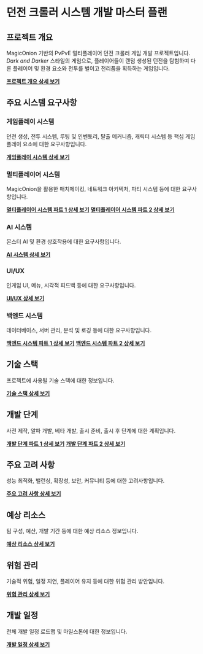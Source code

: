 # 던전 크롤러 시스템 개발 마스터 플랜

## 프로젝트 개요

MagicOnion 기반의 PvPvE 멀티플레이어 던전 크롤러 게임 개발 프로젝트입니다. *Dark and Darker* 스타일의 게임으로, 플레이어들이 랜덤 생성된 던전을 탐험하며 다른 플레이어 및 환경 요소와 전투를 벌이고 전리품을 획득하는 게임입니다.

**[프로젝트 개요 상세 보기](./ProjectOverview.md)**

## 주요 시스템 요구사항

### 게임플레이 시스템
던전 생성, 전투 시스템, 루팅 및 인벤토리, 탈출 메커니즘, 캐릭터 시스템 등 핵심 게임플레이 요소에 대한 요구사항입니다.

**[게임플레이 시스템 상세 보기](./GameplaySystem.md)**

### 멀티플레이어 시스템
MagicOnion을 활용한 매치메이킹, 네트워크 아키텍처, 파티 시스템 등에 대한 요구사항입니다.

**[멀티플레이어 시스템 파트 1 상세 보기](./MultiplayerSystem_part1.md)**
**[멀티플레이어 시스템 파트 2 상세 보기](./MultiplayerSystem_part2.md)**

### AI 시스템
몬스터 AI 및 환경 상호작용에 대한 요구사항입니다.

**[AI 시스템 상세 보기](./AISystem.md)**

### UI/UX
인게임 UI, 메뉴, 시각적 피드백 등에 대한 요구사항입니다.

**[UI/UX 상세 보기](./UIUXSystem.md)**

### 백엔드 시스템
데이터베이스, 서버 관리, 분석 및 로깅 등에 대한 요구사항입니다.

**[백엔드 시스템 파트 1 상세 보기](./BackendSystem_part1.md)**
**[백엔드 시스템 파트 2 상세 보기](./BackendSystem_part2.md)**

## 기술 스택

프로젝트에 사용될 기술 스택에 대한 정보입니다.

**[기술 스택 상세 보기](./TechStack.md)**

## 개발 단계

사전 제작, 알파 개발, 베타 개발, 출시 준비, 출시 후 단계에 대한 계획입니다.

**[개발 단계 파트 1 상세 보기](./DevelopmentPhases_part1.md)**
**[개발 단계 파트 2 상세 보기](./DevelopmentPhases_part2.md)**

## 주요 고려 사항

성능 최적화, 밸런싱, 확장성, 보안, 커뮤니티 등에 대한 고려사항입니다.

**[주요 고려 사항 상세 보기](./KeyConsiderations.md)**

## 예상 리소스

팀 구성, 예산, 개발 기간 등에 대한 예상 리소스 정보입니다.

**[예상 리소스 상세 보기](./Resources.md)**

## 위험 관리

기술적 위험, 일정 지연, 플레이어 유지 등에 대한 위험 관리 방안입니다.

**[위험 관리 상세 보기](./RiskManagement.md)**

## 개발 일정

전체 개발 일정 로드맵 및 마일스톤에 대한 정보입니다.

**[개발 일정 상세 보기](./DevelopmentSchedule.md)**
